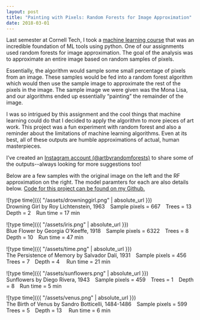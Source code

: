 ```yaml
---
layout: post
title: "Painting with Pixels: Random Forests for Image Approximation"
date: 2018-03-01
---
```


Last semester at Cornell Tech, I took a [machine learning course](https://cornelltech.github.io/cs5785-fall-2017/index.html) that was an incredible foundation of ML tools using python. One of our assignments used random forests for image approximation. The goal of the analysis was to approximate an entire image based on random samples of pixels. 

Essentially, the algorithm would sample some small percentage of pixels from an image. These samples would be fed into a random forest algorithm which would then use the sample image to approximate the rest of the pixels in the image. The sample image we were given was the Mona Lisa, and our algorithms ended up essentially “painting” the remainder of the image. 

I was so intrigued by this assignment and the cool things that machine learning could do that I decided to apply the algorithm to more pieces of art work. This project was a fun experiment with random forest and also a reminder about the limitations of machine learning algorithms. Even at its best, all of these outputs are humble approximations of actual, human masterpieces. 

I’ve created an [Instagram account (@artbyrandomforests)](https://instagram.com/artbyrandomforests) to share some of the outputs--always looking for more suggestions too! 

Below are a few samples with the original image on the left and the RF approximation on the right. The model paramters for each are also details below. [Code for this project can be found on my Github.](https://github.com/ashleyajohn/hockeyData)

![type time]({{ "/assets/drowninggirl.png" | absolute_url }})<br/>
Drowning Girl by Roy Lichtenstein, 1963⠀
Sample pixels = 667⠀
Trees = 13⠀
Depth = 2⠀
Run time = 17 min 

![type time]({{ "/assets/iris.png" | absolute_url }})<br/>
Blue Flower by Georgia O'Keeffe, 1918⠀
Sample pixels = 6322⠀
Trees = 8⠀
Depth = 10⠀
Run time = 47 min ⠀

![type time]({{ "/assets/time.png" | absolute_url }})<br/>
The Persistence of Memory by Salvador Dalí, 1931⠀
Sample pixels = 456⠀
Trees = 7⠀
Depth = 4 ⠀
Run time = 21 min 

![type time]({{ "/assets/sunflowers.png" | absolute_url }})<br/>
Sunflowers by Diego Rivera, 1943⠀
Sample pixels = 459⠀
Trees = 1⠀
Depth = 8⠀
Run time = 5 min

![type time]({{ "/assets/venus.png" | absolute_url }})<br/>
The Birth of Venus by Sandro Botticelli, 1484-1486⠀
Sample pixels = 599⠀
Trees = 5⠀
Depth = 13 ⠀
Run time = 6 min

